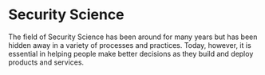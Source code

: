 # Security Science

The field of Security Science has been around for many years but has been hidden away in a variety of processes and practices.  Today, however, it is essential in helping people make better decisions as they build and deploy products and services.


